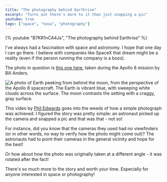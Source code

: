 ```yaml
---
title: "The photography behind Earthrise"
excerpt: "Turns out there's more to it than just snapping a pic"
youtube: true
tags: ["space", "nasa", "photography"]
---
```


{% youtube "B7KR1nCA4Js", "The photography behind Earthrise" %}

I've always had a fascination with space and astronomy. I hope that one day I can go there. I believe with companies like SpaceX that dream might be a reality (even if the person running the company is a bozo).

The photo in question is [this one here](https://www.nasa.gov/image-article/apollo-8-earthrise/), taken during the Apollo 8 mission by Bill Anders.

![A photo of Earth peeking from behind the moon, from the perspective of the Apollo 8 spacecraft. The Earth is vibrant blue, with sweeping white clouds across the surface. The moon contrasts the setting with a craggy, gray surface.](https://cdn.wonderfulfrog.com/images/earthrise.jpg "Earthrise")

This video by [Phil Edwards](https://www.youtube.com/@PhilEdwardsInc) goes into the weeds of how a simple photograph was achieved. I figured the story was pretty simple: an astronaut picked up the camera and snapped a pic and that was that - not so!

For instance, did you know that the cameras they used had no viewfinders (or in other words, no way to verify how the photo might come out)? The astronauts had to point their cameras in the general vicinity and hope for the best!

Or how about how the photo was originally taken at a different angle - it was rotated after the fact!

There's so much more to the story and worth your time. Especially for anyone interested in space or photography!
